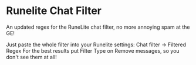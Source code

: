 # Runelite Chat Filter
An updated regex for the RuneLite chat filter, no more annoying spam at the GE!

Just paste the whole filter into your Runelite settings: Chat filter -> Filtered Regex
For the best results put Filter Type on Remove messages, so you don't see them at all!
